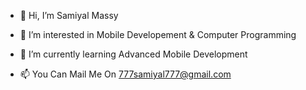 - 👋 Hi, I’m Samiyal Massy
- 👀 I’m interested in Mobile Developement & Computer Programming
- 🌱 I’m currently learning  Advanced Mobile Development

- 📫 You Can Mail Me On 777samiyal777@gmail.com


